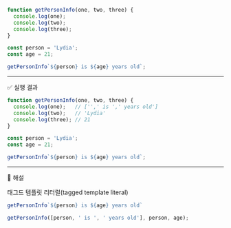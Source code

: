 ```js
function getPersonInfo(one, two, three) {
  console.log(one);
  console.log(two);
  console.log(three);
}

const person = 'Lydia';
const age = 21;

getPersonInfo`${person} is ${age} years old`;
```

---

✅ 실행 결과

```js
function getPersonInfo(one, two, three) {
  console.log(one);   // ['',' is ',' years old']
  console.log(two);   // 'Lydia'
  console.log(three); // 21
}

const person = 'Lydia';
const age = 21;

getPersonInfo`${person} is ${age} years old`;
```

---
🧠 해설

태그드 템플릿 리터럴(tagged template literal)

```js
getPersonInfo`${person} is ${age} years old`
```

```js
getPersonInfo([person, ' is ', ' years old'], person, age);
```
